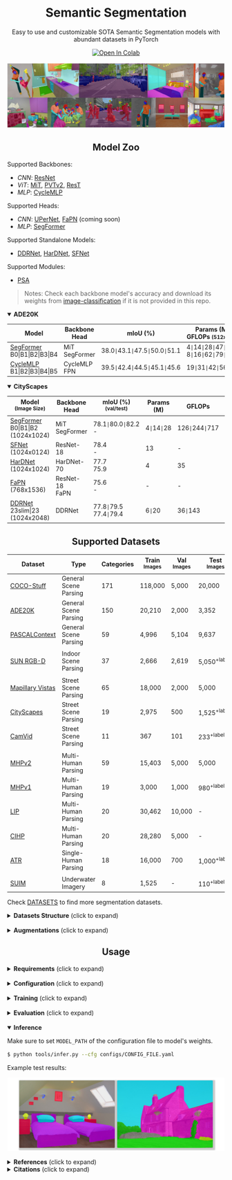 # <div align="center">Semantic Segmentation</div>

<div align="center">
<p>Easy to use and customizable SOTA Semantic Segmentation models with abundant datasets in PyTorch</p>

<a href="https://colab.research.google.com/github/sithu31296/semantic-segmentation/blob/main/tutorial.ipynb"><img src="https://colab.research.google.com/assets/colab-badge.svg" alt="Open In Colab"></a>

</div>

![banner](assests/banner.jpg)

## <div align="center">Model Zoo</div>

[ddrnet]: https://arxiv.org/abs/2101.06085
[hardnet]: https://arxiv.org/abs/1909.00948
[sfnet]: https://arxiv.org/abs/2002.10120

[resnet]: https://arxiv.org/abs/1512.03385
[rest]: https://arxiv.org/abs/2105.13677v3
[pvtv2]: https://arxiv.org/abs/2106.13797
[segformer]: https://arxiv.org/abs/2105.15203v2
[cyclemlp]: https://arxiv.org/abs/2107.10224

[upernet]: https://arxiv.org/abs/1807.10221
[fapn]: https://arxiv.org/abs/2108.07058

[psa]: https://arxiv.org/abs/2107.00782

[mit]: https://drive.google.com/drive/folders/1b7bwrInTW4VLEm27YawHOAMSMikga2Ia
[segformerw]: https://drive.google.com/drive/folders/1UUMCAA51zkBBGAGh9zAX79q0YzHaa0p8?usp=sharing
[ddrnetw]: https://drive.google.com/drive/folders/15-rUFFwhKVra-6Y46HdcsfFCdOM4oEJA?usp=sharing
[ddrnetbw]: https://drive.google.com/drive/folders/15d-JHTt6k335ieHEMTGt1nWJHnxfP3LN?usp=sharing
[cyclemlpw]: https://drive.google.com/drive/folders/19DNSyZfJKKvH_ab0-kGlsYOdy9Zc_BiA?usp=sharing
[hardnetcity]: https://drive.google.com/file/d/1QK1qgaKOPAatx-DHNmv7Mu0S0cE1fHCN/view?usp=sharing
[hardnetw]: https://drive.google.com/file/d/1HAFHvtodAPL_eb4LX_rb0FJZyKTOo4mK/view?usp=sharing


Supported Backbones:
* *CNN*: [ResNet][resnet]
* *ViT*: [MiT][segformer], [PVTv2][pvtv2], [ResT][rest]
* *MLP*: [CycleMLP][cyclemlp]

Supported Heads:
* *CNN*: [UPerNet][upernet], [FaPN][fapn] (coming soon)
* *MLP*: [SegFormer][segformer]

Supported Standalone Models:
* [DDRNet][ddrnet], [HarDNet][hardnet], [SFNet][sfnet]

Supported Modules:
* [PSA][psa]

> Notes: Check each backbone model's accuracy and download its weights from [image-classification](https://github.com/sithu31296/image-classification) if it is not provided in this repo. 


<details open>
  <summary><strong>ADE20K</strong></summary>

Model | Backbone<br>Head | mIoU (%) | Params (M)<br>GFLOPs <small>(512x512)</small> | Weights
--- | --- | --- | --- | --- 
[SegFormer][segformer]<br>B0\|B1\|B2\|B3\|B4 | MiT<br>SegFormer | 38.0`\|`43.1`\|`47.5`\|`50.0`\|`51.1 | 4`\|`14`\|`28`\|`47`\|`64<br>8`\|`16`\|`62`\|`79`\|`96 | [models][segformerw]\|[backbones][mit]
[CycleMLP][cyclemlp]<br>B1\|B2\|B3\|B4\|B5 | CycleMLP<br>FPN | 39.5`\|`42.4`\|`44.5`\|`45.1`\|`45.6 | 19`\|`31`\|`42`\|`56`\|`79 | [backbones][cyclemlpw]

</details>

<details open>
  <summary><strong>CityScapes</strong></summary>

Model<br><sup>(Image Size) | Backbone<br>Head | mIoU (%)<br><sup>(val/test) | Params (M) | GFLOPs | Weights
--- | --- | --- | --- | --- | ---
[SegFormer][segformer]<br>B0\|B1\|B2<br>(1024x1024) | MiT<br>SegFormer | 78.1`\|`80.0`\|`82.2<br>- | 4`\|`14`\|`28 | 126`\|`244`\|`717 | [backbones][mit]
[SFNet][sfnet]<br>(1024x0124) | ResNet-18 | 78.4<br>- | 13 | - | -
[HarDNet][hardnet]<br>(1024x1024) | HarDNet-70 | 77.7<br>75.9 | 4 | 35 | [model][hardnetcity]\|[backbone][hardnetw]
[FaPN][fapn]<br>(768x1536) | ResNet-18<br>FaPN | 75.6<br>- | - | - | N/A
[DDRNet][ddrnet]<br>23slim\|23<br>(1024x2048) | DDRNet | 77.8`\|`79.5<br>77.4`\|`79.4 | 6`\|`20 | 36`\|`143 | [models][ddrnetw]\|[backbones][ddrnetbw]

</details>

## <div align="center">Supported Datasets</div>

[ade20k]: http://sceneparsing.csail.mit.edu/
[cityscapes]: https://www.cityscapes-dataset.com/
[camvid]: http://mi.eng.cam.ac.uk/research/projects/VideoRec/CamVid/
[cocostuff]: https://github.com/nightrome/cocostuff
[mhp]: https://lv-mhp.github.io/
[lip]: http://sysu-hcp.net/lip/index.php
[atr]: https://github.com/lemondan/HumanParsing-Dataset
[pascalcontext]: https://cs.stanford.edu/~roozbeh/pascal-context/
[pcannos]: https://drive.google.com/file/d/1hOQnuTVYE9s7iRdo-6iARWkN2-qCAoVz/view?usp=sharing
[suim]: http://irvlab.cs.umn.edu/resources/suim-dataset
[mv]: https://www.mapillary.com/dataset/vistas
[sunrgbd]: https://rgbd.cs.princeton.edu/

Dataset | Type | Categories | Train <br><sup>Images | Val<br><sup>Images | Test<br><sup>Images | Image Size<br><sup>(HxW)
--- | --- | --- | --- | --- | --- | ---
[COCO-Stuff][cocostuff] | General Scene Parsing | 171 | 118,000 | 5,000 | 20,000 | -
[ADE20K][ade20k] | General Scene Parsing | 150 | 20,210 | 2,000 | 3,352 | -
[PASCALContext][pascalcontext] | General Scene Parsing | 59 | 4,996 | 5,104 | 9,637 | -
||
[SUN RGB-D][sunrgbd] | Indoor Scene Parsing | 37 | 2,666 | 2,619 | 5,050<sup>+labels | -
||
[Mapillary Vistas][mv] | Street Scene Parsing | 65 | 18,000 | 2,000 | 5,000 | 1080x1920
[CityScapes][cityscapes] | Street Scene Parsing | 19 | 2,975 | 500 | 1,525<sup>+labels | 1024x2048
[CamVid][camvid] | Street Scene Parsing | 11 | 367 | 101 | 233<sup>+labels | 720x960
||
[MHPv2][mhp] | Multi-Human Parsing | 59 | 15,403 | 5,000 | 5,000 | -
[MHPv1][mhp] | Multi-Human Parsing | 19 | 3,000 | 1,000 | 980<sup>+labels | -
[LIP][lip] | Multi-Human Parsing | 20 | 30,462 | 10,000 | - | -
[CIHP][lip] | Multi-Human Parsing | 20 | 28,280 | 5,000 | - | -
[ATR][atr] | Single-Human Parsing | 18 | 16,000 | 700 | 1,000<sup>+labels | -
||
[SUIM][suim] | Underwater Imagery | 8 | 1,525 | - | 110<sup>+labels | -

Check [DATASETS](./DATASETS.md) to find more segmentation datasets.

<details>
  <summary><strong>Datasets Structure</strong> (click to expand)</summary>

Datasets should have the following structure:

```
data
|__ ADEChallenge
    |__ ADEChallengeData2016
        |__ images
            |__ training
            |__ validation
        |__ annotations
            |__ training
            |__ validation

|__ CityScapes
    |__ leftImg8bit
        |__ train
        |__ val
        |__ test
    |__ gtFine
        |__ train
        |__ val
        |__ test

|__ CamVid
    |__ train
    |__ val
    |__ test
    |__ train_labels
    |__ val_labels
    |__ test_labels
    
|__ VOCdevkit
    |__ VOC2010
        |__ JPEGImages
        |__ SegmentationClassContext
        |__ ImageSets
            |__ SegmentationContext
                |__ train.txt
                |__ val.txt
    
|__ COCO
    |__ images
        |__ train2017
        |__ val2017
    |__ labels
        |__ train2017
        |__ val2017

|__ MHPv1
    |__ images
    |__ annotations
    |__ train_list.txt
    |__ test_list.txt

|__ MHPv2
    |__ train
        |__ images
        |__ parsing_annos
    |__ val
        |__ images
        |__ parsing_annos

|__ LIP
    |__ LIP
        |__ TrainVal_images
            |__ train_images
            |__ val_images
        |__ TrainVal_parsing_annotations
            |__ train_segmentations
            |__ val_segmentations

    |__ CIHP
        |__ instance-leve_human_parsing
            |__ train
                |__ Images
                |__ Category_ids
            |__ val
                |__ Images
                |__ Category_ids

    |__ ATR
        |__ humanparsing
            |__ JPEGImages
            |__ SegmentationClassAug

|__ SUIM
    |__ train_val
        |__ images
        |__ masks
    |__ TEST
        |__ images
        |__ masks

|__ SunRGBD
    |__ SUNRGBD
        |__ kv1/kv2/realsense/xtion
    |__ SUNRGBDtoolbox
        |__ traintestSUNRGBD
            |__ allsplit.mat

|__ Mapillary
    |__ training
        |__ images
        |__ labels
    |__ validation
        |__ images
        |__ labels
```

> Note: For PASCALContext, download the annotations from [here](pcannos) and put it in VOC2010.

</details>

<br>
<details>
  <summary><strong>Augmentations</strong> (click to expand)</summary>

Check out the notebook [here](./datasets/aug_test.ipynb) to test the augmentation effects.

Pixel-level Transforms:
* ColorJitter (Brightness, Contrast, Saturation, Hue)
* Gamma, Sharpness, AutoContrast, Equalize, Posterize
* GaussianBlur, Grayscale

Spatial-level Transforms:
* Affine, RandomRotation
* HorizontalFlip, VerticalFlip
* CenterCrop, RandomCrop
* Pad, ResizePad, Resize
* RandomResizedCrop

</details>

## <div align="center">Usage</div>

<details>
  <summary><strong>Requirements</strong> (click to expand)</summary>

* python >= 3.6
* torch >= 1.8.1
* torchvision >= 0.9.1

Other requirements can be installed with `pip install -r requirements.txt`.

</details>

<br>
<details>
  <summary><strong>Configuration</strong> (click to expand)</summary>

Create a configuration file in `configs`. Sample configuration for ADE20K dataset can be found [here](configs/ade20k.yaml). Then edit the fields you think if it is needed. This configuration file is needed for all of training, evaluation and prediction scripts.

</details>

<br>
<details>
  <summary><strong>Training</strong> (click to expand)</summary>

To train with a single GPU:

```bash
$ python tools/train.py --cfg configs/CONFIG_FILE.yaml
```

To train with multiple gpus, set `DDP` field in config file to `true` and run as follows:

```bash
$ python -m torch.distributed.launch --nproc_per_node=2 --use_env tools/train.py --cfg configs/CONFIG_FILE.yaml
```

</details>

<br>
<details>
  <summary><strong>Evaluation</strong> (click to expand)</summary>

Make sure to set `MODEL_PATH` of the configuration file to your trained model directory.

```bash
$ python tools/val.py --cfg configs/CONFIG_FILE.yaml
```

To evaluate with multi-scale and flip, change `ENABLE` field in `MSF` to `true` and run the same command as above.

</details>

<br>
<details open>
  <summary><strong>Inference</strong></summary>

Make sure to set `MODEL_PATH` of the configuration file to model's weights.

```bash
$ python tools/infer.py --cfg configs/CONFIG_FILE.yaml
```

Example test results:

![test_result](./assests/infer_result.jpg)

</details>

<details>
  <summary><strong>References</strong> (click to expand)</summary>

* https://github.com/CoinCheung/BiSeNet
* https://github.com/open-mmlab/mmsegmentation
* https://github.com/rwightman/pytorch-image-models

</details>

<details>
  <summary><strong>Citations</strong> (click to expand)</summary>

```
@article{xie2021segformer,
  title={SegFormer: Simple and Efficient Design for Semantic Segmentation with Transformers},
  author={Xie, Enze and Wang, Wenhai and Yu, Zhiding and Anandkumar, Anima and Alvarez, Jose M and Luo, Ping},
  journal={arXiv preprint arXiv:2105.15203},
  year={2021}
}

@misc{xiao2018unified,
  title={Unified Perceptual Parsing for Scene Understanding}, 
  author={Tete Xiao and Yingcheng Liu and Bolei Zhou and Yuning Jiang and Jian Sun},
  year={2018},
  eprint={1807.10221},
  archivePrefix={arXiv},
  primaryClass={cs.CV}
}

@article{hong2021deep,
  title={Deep Dual-resolution Networks for Real-time and Accurate Semantic Segmentation of Road Scenes},
  author={Hong, Yuanduo and Pan, Huihui and Sun, Weichao and Jia, Yisong},
  journal={arXiv preprint arXiv:2101.06085},
  year={2021}
}

@misc{zhang2021rest,
  title={ResT: An Efficient Transformer for Visual Recognition}, 
  author={Qinglong Zhang and Yubin Yang},
  year={2021},
  eprint={2105.13677},
  archivePrefix={arXiv},
  primaryClass={cs.CV}
}

@misc{huang2021fapn,
  title={FaPN: Feature-aligned Pyramid Network for Dense Image Prediction}, 
  author={Shihua Huang and Zhichao Lu and Ran Cheng and Cheng He},
  year={2021},
  eprint={2108.07058},
  archivePrefix={arXiv},
  primaryClass={cs.CV}
}

@misc{chen2021cyclemlp,
  title={CycleMLP: A MLP-like Architecture for Dense Prediction}, 
  author={Shoufa Chen and Enze Xie and Chongjian Ge and Ding Liang and Ping Luo},
  year={2021},
  eprint={2107.10224},
  archivePrefix={arXiv},
  primaryClass={cs.CV}
}

@misc{wang2021pvtv2,
  title={PVTv2: Improved Baselines with Pyramid Vision Transformer}, 
  author={Wenhai Wang and Enze Xie and Xiang Li and Deng-Ping Fan and Kaitao Song and Ding Liang and Tong Lu and Ping Luo and Ling Shao},
  year={2021},
  eprint={2106.13797},
  archivePrefix={arXiv},
  primaryClass={cs.CV}
}

@article{Liu2021PSA,
  title={Polarized Self-Attention: Towards High-quality Pixel-wise Regression},
  author={Huajun Liu and Fuqiang Liu and Xinyi Fan and Dong Huang},
  journal={Arxiv Pre-Print arXiv:2107.00782 },
  year={2021}
}

@misc{chao2019hardnet,
  title={HarDNet: A Low Memory Traffic Network}, 
  author={Ping Chao and Chao-Yang Kao and Yu-Shan Ruan and Chien-Hsiang Huang and Youn-Long Lin},
  year={2019},
  eprint={1909.00948},
  archivePrefix={arXiv},
  primaryClass={cs.CV}
}

@inproceedings{sfnet,
  title={Semantic Flow for Fast and Accurate Scene Parsing},
  author={Li, Xiangtai and You, Ansheng and Zhu, Zhen and Zhao, Houlong and Yang, Maoke and Yang, Kuiyuan and Tong, Yunhai},
  booktitle={ECCV},
  year={2020}
}

@article{Li2020SRNet,
  title={Towards Efficient Scene Understanding via Squeeze Reasoning},
  author={Xiangtai Li and Xia Li and Ansheng You and Li Zhang and Guang-Liang Cheng and Kuiyuan Yang and Y. Tong and Zhouchen Lin},
  journal={ArXiv},
  year={2020},
  volume={abs/2011.03308}
}

```

</details>